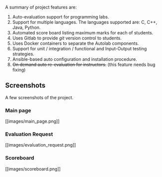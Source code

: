 A summary of project features are:

1. Auto-evaluation support for programming labs.
1. Support for multiple languages. The languages supported are: C, C++, Java, Python.
1. Automated score board listing maximum marks for each of students.
1. Uses Gitlab to provide *git* version control to students.
1. Uses Docker containers to separate the Autolab components.
1. Support for unit / integration / functional and Input-Output testing strategies.
1. Ansible-based auto configuration and installation procedure.
1. <s>On demand auto re-evaluation for instructors.</s> (this feature needs bug fixing)


Screenshots
-----------
A few screenshots of the project.

### Main page ###
[[images/main_page.png]]

### Evaluation Request ###
[[images/evaluation_request.png]]

### Scoreboard ###
[[images/scoreboard.png]]

